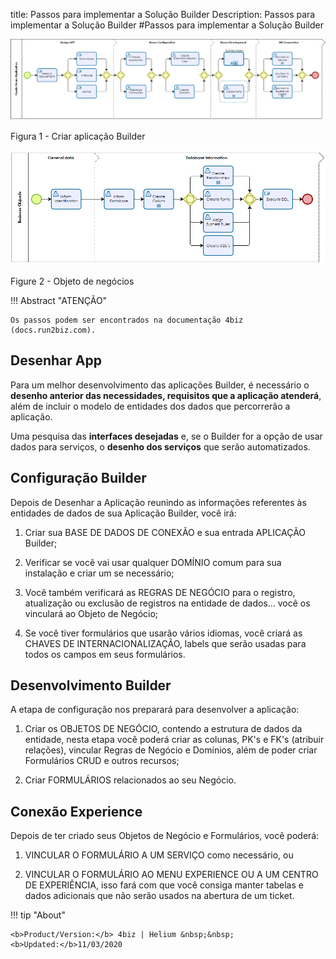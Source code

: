 title: Passos para implementar a Solução Builder
Description: Passos para implementar a Solução Builder
#Passos para implementar a Solução Builder


![create builder app](images/builder-1.png)

Figura 1 - Criar aplicação Builder


![business](images/builder-2.png)

Figure 2 - Objeto de negócios


!!! Abstract "ATENÇÃO"

    Os passos podem ser encontrados na documentação 4biz (docs.run2biz.com).

## Desenhar App


Para um melhor desenvolvimento das aplicações Builder, é necessário o **desenho anterior das necessidades, requisitos que a aplicação atenderá**, além de incluir o modelo de entidades dos dados que percorrerão a aplicação.

Uma pesquisa das **interfaces desejadas** e, se o Builder for a opção de usar dados para serviços, o **desenho dos serviços** que serão automatizados.

## Configuração Builder


Depois de Desenhar a Aplicação reunindo as informações referentes às entidades de dados de sua Aplicação Builder, você irá:

1.  Criar sua BASE DE DADOS DE CONEXÃO e sua entrada APLICAÇÃO Builder;

2.  Verificar se você vai usar qualquer DOMÍNIO comum para sua instalação e criar um se necessário;

3.  Você também verificará as REGRAS DE NEGÓCIO para o registro, atualização ou exclusão de registros na entidade de dados... você os vinculará ao Objeto de Negócio;

4.  Se você tiver formulários que usarão vários idiomas, você criará as CHAVES DE INTERNACIONALIZAÇÃO, labels que serão usadas para todos os campos em seus formulários.

## Desenvolvimento Builder


A etapa de configuração nos preparará para desenvolver a aplicação:

1.  Criar os OBJETOS DE NEGÓCIO, contendo a estrutura de dados da entidade, nesta etapa você poderá criar as colunas, PK's e FK's (atribuir relações), vincular Regras de Negócio e Domínios, além de poder criar Formulários CRUD e outros recursos;

2.  Criar FORMULÁRIOS relacionados ao seu Negócio.

## Conexão Experience


Depois de ter criado seus Objetos de Negócio e Formulários, você poderá:

1.  VINCULAR O FORMULÁRIO A UM SERVIÇO como necessário, ou

2.  VINCULAR O FORMULÁRIO AO MENU EXPERIENCE OU A UM CENTRO DE EXPERIÊNCIA, isso fará com que você consiga manter tabelas e dados adicionais que não serão usados na abertura de um ticket.



!!! tip "About"

    <b>Product/Version:</b> 4biz | Helium &nbsp;&nbsp;
    <b>Updated:</b>11/03/2020 

